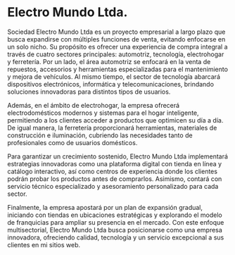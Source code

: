 # Electro Mundo Ltda.
Sociedad Electro Mundo Ltda es un proyecto empresarial a largo plazo que busca expandirse con múltiples funciones de venta, evitando enfocarse en un solo nicho. Su propósito es ofrecer una experiencia de compra integral a través de cuatro sectores principales: automotriz, tecnología, electrohogar y ferretería. Por un lado, el área automotriz se enfocará en la venta de repuestos, accesorios y herramientas especializadas para el mantenimiento y mejora de vehículos. Al mismo tiempo, el sector de tecnología abarcará dispositivos electrónicos, informática y telecomunicaciones, brindando soluciones innovadoras para distintos tipos de usuarios.

Además, en el ámbito de electrohogar, la empresa ofrecerá electrodomésticos modernos y sistemas para el hogar inteligente, permitiendo a los clientes acceder a productos que optimicen su día a día. De igual manera, la ferretería proporcionará herramientas, materiales de construcción e iluminación, cubriendo las necesidades tanto de profesionales como de usuarios domésticos.

Para garantizar un crecimiento sostenido, Electro Mundo Ltda implementará estrategias innovadoras como una plataforma digital con tienda en línea y catálogo interactivo, así como centros de experiencia donde los clientes podrán probar los productos antes de comprarlos. Asimismo, contará con servicio técnico especializado y asesoramiento personalizado para cada sector.

Finalmente, la empresa apostará por un plan de expansión gradual, iniciando con tiendas en ubicaciones estratégicas y explorando el modelo de franquicias para ampliar su presencia en el mercado. Con este enfoque multisectorial, Electro Mundo Ltda busca posicionarse como una empresa innovadora, ofreciendo calidad, tecnología y un servicio excepcional a sus clientes en mi sitios web.
